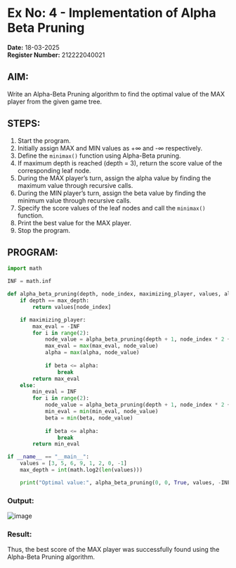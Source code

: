 # Ex No: 4 - Implementation of Alpha Beta Pruning

**Date:** 18-03-2025  
**Register Number:** 212222040021

## AIM:
Write an Alpha-Beta Pruning algorithm to find the optimal value of the MAX player from the given game tree.

## STEPS:
1. Start the program.  
2. Initially assign MAX and MIN values as +∞ and -∞ respectively.  
3. Define the `minimax()` function using Alpha-Beta pruning.  
4. If maximum depth is reached (depth = 3), return the score value of the corresponding leaf node.  
5. During the MAX player’s turn, assign the alpha value by finding the maximum value through recursive calls.  
6. During the MIN player’s turn, assign the beta value by finding the minimum value through recursive calls.  
7. Specify the score values of the leaf nodes and call the `minimax()` function.  
8. Print the best value for the MAX player.  
9. Stop the program.

## PROGRAM:
```python
import math

INF = math.inf

def alpha_beta_pruning(depth, node_index, maximizing_player, values, alpha, beta, max_depth):
    if depth == max_depth:
        return values[node_index]

    if maximizing_player:
        max_eval = -INF
        for i in range(2):
            node_value = alpha_beta_pruning(depth + 1, node_index * 2 + i, False, values, alpha, beta, max_depth)
            max_eval = max(max_eval, node_value)
            alpha = max(alpha, node_value)
            
            if beta <= alpha:
                break  
        return max_eval
    else:
        min_eval = INF
        for i in range(2):
            node_value = alpha_beta_pruning(depth + 1, node_index * 2 + i, True, values, alpha, beta, max_depth)
            min_eval = min(min_eval, node_value)
            beta = min(beta, node_value)
            
            if beta <= alpha:
                break  
        return min_eval

if __name__ == "__main__":
    values = [3, 5, 6, 9, 1, 2, 0, -1]
    max_depth = int(math.log2(len(values))) 

    print("Optimal value:", alpha_beta_pruning(0, 0, True, values, -INF, INF, max_depth))

```

### Output:
![image](https://github.com/user-attachments/assets/afe81df9-14e4-41fe-a566-bbee76f89e16)


### Result:
Thus, the best score of the MAX player was successfully found using the Alpha-Beta Pruning algorithm.
